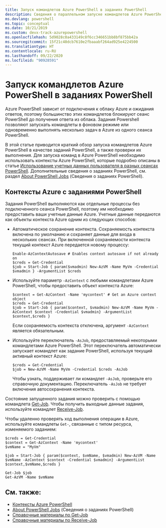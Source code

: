 ```yaml
---
title: Запуск командлетов Azure PowerShell в заданиях PowerShell
description: Сведения о параллельном запуске командлетов Azure PowerShell или запуске в качестве фоновых задач, используя -AsJob и Start-Job.
ms.devlang: powershell
ms.topic: conceptual
ms.date: 10/21/2019
ms.custom: devx-track-azurepowershell
ms.openlocfilehash: 5d9028c0a433149c8f6cc346651bb8bf875bb42a
ms.sourcegitcommit: 15f21c40dcb7610e2fbaaabf264ad925e4224500
ms.translationtype: HT
ms.contentlocale: ru-RU
ms.lasthandoff: 09/22/2020
ms.locfileid: "90928591"
---
```

# <a name="run-azure-powershell-cmdlets-in-powershell-jobs"></a>Запуск командлетов Azure PowerShell в заданиях PowerShell

Azure PowerShell зависит от подключения к облаку Azure и ожидания ответов, поэтому большинство этих командлетов блокируют сеанс PowerShell до получения ответа из облака.
Задания Powershell позволяют запускать командлеты в фоновом режиме или одновременно выполнять несколько задач в Azure из одного сеанса PowerShell.

В этой статье приводится краткий обзор запуска командлетов Azure PowerShell в качестве заданий PowerShell, а также проверки их выполнения. Для запуска команд в Azure PowerShell необходимо использовать контексты Azure PowerShell, которые подробно описаны в статье [Использование учетных данных пользователя в разных сеансах PowerShell](context-persistence.md).
Дополнительные сведения о заданиях PowerShell, см. раздел [About PowerShell Jobs](/powershell/module/microsoft.powershell.core/about/about_jobs) (Сведения о заданиях PowerShell).

## <a name="azure-contexts-with-powershell-jobs"></a>Контексты Azure с заданиями PowerShell

Задания PowerShell выполняются как отдельные процессы без подключенного сеанса PowerShell, поэтому им необходимо предоставить ваши учетные данные Azure. Учетные данные передаются как объекты контекста Azure одним из следующих способов:

* Автоматическое сохранение контекста. Сохраняемость контекста включена по умолчанию и сохраняет данные для входа в нескольких сеансах. При включенной сохраняемости контекста текущий контекст Azure передается новому процессу:

  ```azurepowershell-interactive
  Enable-AzContextAutosave # Enables context autosave if not already on
  $creds = Get-Credential
  $job = Start-Job { param($vmadmin) New-AzVM -Name MyVm -Credential $vmadmin } -ArgumentList $creds
  ```

* Используйте параметр `-AzContext` с любыми командлетами Azure PowerShell, чтобы предоставить объект контекста Azure:

  ```azurepowershell-interactive
  $context = Get-AzContext -Name 'mycontext' # Get an Azure context object
  $creds = Get-Credential
  $job = Start-Job { param($context, $vmadmin) New-AzVM -Name MyVm -AzContext $context -Credential $vmadmin} -ArgumentList $context,$creds }
  ```

  Если сохраняемость контекста отключена, аргумент `-AzContext` является обязательным.

* Используйте переключатель `-AsJob`, предоставляемый некоторыми командлетами Azure PowerShell. Этот переключатель автоматически запускает командлет как задание PowerShell, используя текущий активный контекст Azure:

  ```azurepowershell-interactive
  $creds = Get-Credential
  $job = New-AzVM -Name MyVm -Credential $creds -AsJob
  ```

  Чтобы узнать, поддерживает ли командлет `-AsJob`, проверьте его справочную документацию. Переключатель `-AsJob` не требует включения автосохранения контекста.

Состояние запущенного задания можно проверить с помощью командлета [Get-Job](/powershell/module/microsoft.powershell.core/get-job). Чтобы получить выходные данные задания, используйте командлет [Receive-Job](/powershell/module/microsoft.powershell.core/receive-job).

Чтобы удаленно проверять ход выполнения операции в Azure, используйте командлеты `Get-`, связанные с типом ресурса, изменяемого заданием:

```azurepowershell-interactive
$creds = Get-Credential
$context = Get-AzContext -Name 'mycontext'
$vmName = "MyVm"

$job = Start-Job { param($context, $vmName, $vmadmin) New-AzVM -Name $vmName -AzContext $context -Credential $vmadmin} -ArgumentList $context,$vmName,$creds }

Get-Job $job
Get-AzVM -Name $vmName
```

## <a name="see-also"></a>См. также:

* [Контексты Azure PowerShell](context-persistence.md)
* [About PowerShell Jobs](/powershell/module/microsoft.powershell.core/about/about_jobs) (Сведения о заданиях PowerShell)
* [Справочные материалы по Get-Job](/powershell/module/microsoft.powershell.core/get-job)
* [Справочные материалы по Receive-Job](/powershell/module/microsoft.powershell.core/receive-job)
